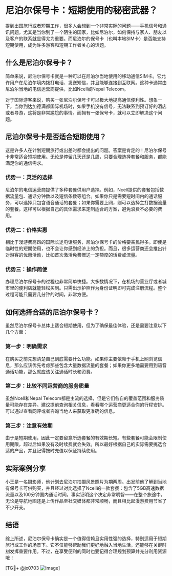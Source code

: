 # 尼泊尔保号卡：短期使用的秘密武器？

提到出国旅行或者短期工作，很多人会想到一个非常实际的问题——手机信号和通讯问题。尤其是当你到了一个陌生的国家，比如尼泊尔，如何保持与家人、朋友以及客户的联系就显得尤为重要。而尼泊尔的保号卡（也叫本地SIM卡）是否能支持短期使用，成为许多游客和短期工作者关心的话题。

## 什么是尼泊尔保号卡？

简单来说，尼泊尔保号卡就是一种可以在尼泊尔当地使用的移动通信SIM卡。它允许用户在尼泊尔境内拨打电话、发送短信，并且能够连接到互联网。这种卡通常由尼泊尔当地的电信运营商提供，比如Ncell或Nepal Telecom。

对于国际游客来说，购买一张尼泊尔保号卡可以极大地提高通信便利性。想象一下，当你到达加德满都国际机场时，如果手机没有信号，无法联系到预订好的酒店或者导游，这将是非常尴尬的事情。而拥有一张保号卡，就可以立即解决这个问题。

## 尼泊尔保号卡是否适合短期使用？

这是许多人在计划短期旅行或出差时都会提出的问题。答案是肯定的！尼泊尔保号卡非常适合短期使用。无论是停留几天还是几周，只要合理选择套餐和服务，都能满足你的通信需求。

### 优势一：灵活的选择

尼泊尔的电信运营商提供了多种套餐供用户选择。例如，Ncell提供的套餐包括数据流量包、通话分钟数以及短信条数等组合。如果你只是需要短时间内的通话服务，可以选择只包含语音通话的套餐；如果你需要上网，则可以选择主打数据流量的套餐。这样可以根据自己的具体需求来定制适合的方案，避免浪费不必要的费用。

### 优势二：价格实惠

相比于漫游费高昂的国际长途电话服务，尼泊尔保号卡的价格要亲民得多。即使是临时性的短期使用，也不会让你感到经济上的负担。而且，很多运营商还会推出针对游客的优惠活动，比如首次激活免费赠送一定额度的话费或流量。

### 优势三：操作简便

办理尼泊尔保号卡的过程也非常简单快捷。大多数情况下，在机场的营业厅或者城市里的便利店就能轻松买到。只需出示护照作为身份证明即可完成注册流程。整个过程可能只需要几分钟的时间，非常方便。

## 如何选择合适的尼泊尔保号卡？

虽然尼泊尔保号卡总体上适合短期使用，但为了确保最佳体验，还是需要注意以下几个方面：

### 第一步：明确需求

在购买之前先想清楚自己到底需要什么功能。如果你主要依赖于手机上网浏览信息，那么应该优先考虑那些包含大量数据流量的套餐；如果你更多地需要用到语音通话功能，那么就应该关注通话时长和资费。

### 第二步：比较不同运营商的服务质量

虽然Ncell和Nepal Telecom都是主流的选择，但是它们各自的覆盖范围和服务质量可能存在差异。建议提前查询相关信息，看看哪个运营商更适合你的行程安排。可以通过查看网评或者咨询当地人来获取更准确的信息。

### 第三步：注意有效期

由于是短期使用，因此一定要留意所选套餐的有效期长短。有些套餐可能会限制使用期限，超过后如果没有及时续费就会失效。所以最好根据自己的实际需要挑选合适的产品，并且记得按时充值以保证持续使用。

## 实际案例分享

小王是一名摄影师，他计划去尼泊尔拍摄风景照片为期两周。出发前他了解到当地有保号卡可供购买，并且经过对比选择了Ncell的一款套餐：包含了5GB高速数据流量以及100分钟国内通话时间。事实证明这个决定非常明智——在整个旅途中，无论是导航地图还是上传作品至社交媒体都非常顺畅，而且相比起漫游费用节省了不少开支。

## 结语

综上所述，尼泊尔保号卡确实是一个值得信赖且实用性强的选择，特别适用于短期旅行或工作的场景下。它不仅能够帮助我们更好地融入当地生活，还能够在关键时刻发挥重要作用。不过，在享受便利的同时也要记得合理规划预算并充分利用资源哦！

[TG💪+ @jx0703 ![Image](https://github.com/user-attachments/assets/dbca1d08-cadb-493c-b0ec-ad6f7a83f270)]